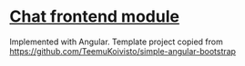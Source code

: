 # [Chat frontend module](https://mighty-refuge-37956.herokuapp.com)

Implemented with Angular. Template project copied from https://github.com/TeemuKoivisto/simple-angular-bootstrap
